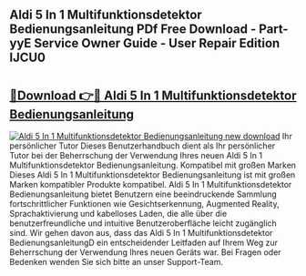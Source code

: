 ## Aldi 5 In 1 Multifunktionsdetektor Bedienungsanleitung PDf Free Download - Part-yyE Service Owner Guide - User Repair Edition lJCU0

# <h2><a href="http://df2jvc.blite.top/?on=Aldi+5+In+1+Multifunktionsdetektor+Bedienungsanleitung">🔗Download 👉🔴 Aldi 5 In 1 Multifunktionsdetektor Bedienungsanleitung</a></h2>

[![Aldi 5 In 1 Multifunktionsdetektor Bedienungsanleitung new download](https://i.imgur.com/lujVjoI.png)](http://df2jvc.blite.top/?on=Aldi+5+In+1+Multifunktionsdetektor+Bedienungsanleitung)
Ihr persönlicher Tutor Dieses Benutzerhandbuch dient als Ihr persönlicher Tutor bei der Beherrschung der Verwendung Ihres neuen Aldi 5 In 1 Multifunktionsdetektor Bedienungsanleitung. Kompatibel mit großen Marken Dieses Aldi 5 In 1 Multifunktionsdetektor Bedienungsanleitung ist mit großen Marken kompatibler Produkte kompatibel. Aldi 5 In 1 Multifunktionsdetektor Bedienungsanleitung bietet Benutzern eine beeindruckende Sammlung fortschrittlicher Funktionen wie Gesichtserkennung, Augmented Reality, Sprachaktivierung und kabelloses Laden, die alle über die benutzerfreundliche und intuitive Benutzeroberfläche leicht zugänglich sind. Wir gehen davon aus, dass das Aldi 5 In 1 Multifunktionsdetektor BedienungsanleitungD ein entscheidender Leitfaden auf Ihrem Weg zur Beherrschung der Verwendung Ihres neuen Geräts war. Bei Fragen oder Bedenken wenden Sie sich bitte an unser Support-Team.
